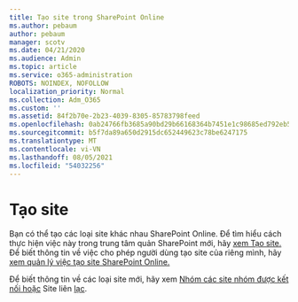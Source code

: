 ```yaml
---
title: Tạo site trong SharePoint Online
ms.author: pebaum
author: pebaum
manager: scotv
ms.date: 04/21/2020
ms.audience: Admin
ms.topic: article
ms.service: o365-administration
ROBOTS: NOINDEX, NOFOLLOW
localization_priority: Normal
ms.collection: Adm_O365
ms.custom: ''
ms.assetid: 84f2b70e-2b23-4039-8305-85783798feed
ms.openlocfilehash: 0ab24766fb3685a90bd29b66168364b7451e1c98685ed792eb595bec9cb1b0ac
ms.sourcegitcommit: b5f7da89a650d2915dc652449623c78be6247175
ms.translationtype: MT
ms.contentlocale: vi-VN
ms.lasthandoff: 08/05/2021
ms.locfileid: "54032256"
---
```

# <a name="create-a-site"></a>Tạo site

Bạn có thể tạo các loại site khác nhau SharePoint Online. Để tìm hiểu cách thực hiện việc này trong trung tâm quản SharePoint mới, hãy [xem Tạo site.](https://go.microsoft.com/fwlink/?linkid=866295) Để biết thông tin về việc cho phép người dùng tạo site của riêng mình, hãy [xem quản lý việc tạo site SharePoint Online.](https://go.microsoft.com/fwlink/?linkid=866296)
 
Để biết thông tin về các loại site mới, hãy xem [Nhóm các site nhóm được kết nối hoặc](https://go.microsoft.com/fwlink/?linkid=866292) Site liên [lạc](https://go.microsoft.com/fwlink/?linkid=866294).
    


